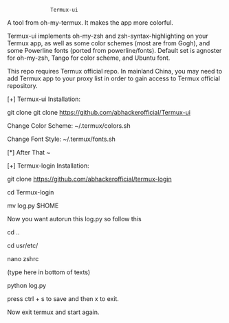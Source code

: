 
                  Termux-ui

A tool from oh-my-termux. It makes the app more colorful.

Termux-ui implements oh-my-zsh and zsh-syntax-highlighting on your Termux app, as well as some color schemes (most are from Gogh), and some Powerline fonts (ported from powerline/fonts). Default set is agnoster for oh-my-zsh, Tango for color scheme, and Ubuntu font.

This repo requires Termux official repo. In mainland China, you may need to add Termux app to your proxy list in order to gain access to Termux official repository.

[+] Termux-ui Installation:

git clone git clone https://github.com/abhackerofficial/Termux-ui

Change Color Scheme: ~/.termux/colors.sh

Change Font Style: ~/.termux/fonts.sh


[*] After That ~

[+] Termux-login Installation:

git clone https://github.com/abhackerofficial/termux-login

cd Termux-login

mv log.py $HOME

Now you want autorun this log.py so follow this

cd ..

cd usr/etc/

nano zshrc

(type here in bottom of texts)

python log.py

press ctrl + s to save and then x to exit.

Now exit termux and start again.
